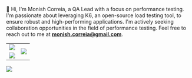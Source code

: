 👋 Hi, I'm Monish Correia, a QA Lead with a focus on performance testing. I'm passionate about leveraging K6, an open-source load testing tool, to ensure robust and high-performing applications. I'm actively seeking collaboration opportunities in the field of performance testing. Feel free to reach out to me at **monish.correia@gmail.com**.

<!---
monishcorreia/monishcorreia is a ✨ special ✨ repository because its `README.md` (this file) appears on your GitHub profile.
You can click the Preview link to take a look at your changes.
--->
<table>
  <tr>
    <td>
      <img src="https://github-readme-stats.vercel.app/api?username=monishcorreia&show_icons=true&locale=en&theme=tokyonight" />
    </td>
    <td rowspan="2">
      <img src="https://github-readme-stats.vercel.app/api/top-langs/?username=monishcorreia&langs_count=8&theme=tokyonight" />
    </td>
  <tr>
    <td>
      <img src="https://github-readme-streak-stats.herokuapp.com/?username=monishcorreia&theme=tokyonight" />
    </td>
  </tr>
</table>
<img src="https://activity-graph.herokuapp.com/graph?user=monishcorreia&theme=material-palenight&area=true" />
